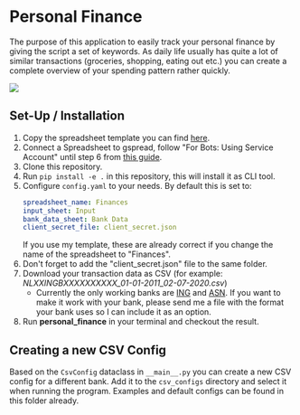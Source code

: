 # Personal Finance
The purpose of this application to easily track your personal finance by giving the script a set of keywords.
As daily life usually has quite a lot of similar transactions (groceries, shopping, eating out etc.)
you can create a complete overview of your spending pattern rather quickly.

![](images/SpreadsheetImageExample.PNG)

## Set-Up / Installation
1. Copy the spreadsheet template you can find [here](
https://docs.google.com/spreadsheets/d/183sUTSwVHJ600WKz7DN-OzPW8FxVmDkVkNy6M_GFZsQ/edit?usp=sharing).
2. Connect a Spreadsheet to gspread, follow "For Bots: Using Service Account" until step 6 from [this guide](
https://docs.gspread.org/en/latest/oauth2.html#for-bots-using-service-account).
3. Clone this repository.
4. Run `pip install -e .` in this repository, this will install it as CLI tool.
5. Configure `config.yaml` to your needs. By default this is set to:
    ```yaml
    spreadsheet_name: Finances
    input_sheet: Input
    bank_data_sheet: Bank Data
    client_secret_file: client_secret.json
    ```
    If you use my template, these are already correct if you change the name of the spreadsheet to "Finances".
6. Don't forget to add the "client_secret.json" file to the same folder.
7. Download your transaction data as CSV (for example: *NLXXINGBXXXXXXXXXX_01-01-2011_02-07-2020.csv*)
    - Currently the only working banks are [ING](https://www.ing.nl/) and [ASN](https://www.asnbank.nl/). If you want to make it work with your bank, please send me a file with the format your bank uses so I can include it as an option.
8. Run **personal_finance** in your terminal and checkout the result.

## Creating a new CSV Config
Based on the `CsvConfig` dataclass in `__main__.py` you can create a new CSV config for a different bank. Add it to the `csv_configs` directory and select it when running the program. Examples and default configs can be found in this folder already.